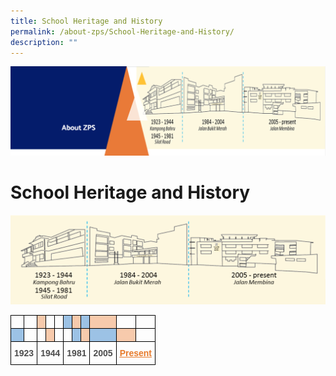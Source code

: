 ```yaml
---
title: School Heritage and History
permalink: /about-zps/School-Heritage-and-History/
description: ""
---
```

![](/images/AboutUs.png)

School Heritage and History
===========================

![](/images/ZPSImage.png)

<style type="text/css">
.tg  {border-collapse:collapse;border-spacing:0;}
.tg td{border-color:black;border-style:solid;border-width:1px;font-family:Arial, sans-serif;font-size:14px;
  overflow:hidden;padding:10px 5px;word-break:normal;}
.tg th{border-color:black;border-style:solid;border-width:1px;font-family:Arial, sans-serif;font-size:14px;
  font-weight:normal;overflow:hidden;padding:10px 5px;word-break:normal;}
.tg .tg-gpqx{color:#4C4C4C;font-weight:bold;text-align:left;vertical-align:top}
.tg .tg-ybr3{background-color:#F7CAAC;color:#4C4C4C;font-weight:bold;text-align:left;vertical-align:top}
.tg .tg-9jx3{background-color:#9CC2E5;color:#4C4C4C;font-weight:bold;text-align:left;vertical-align:top}
.tg .tg-0lax{text-align:left;vertical-align:top}
</style>
<table class="tg">
<thead>
  <tr>
    <th class="tg-gpqx"> </th>
    <th class="tg-gpqx"> </th>
    <th class="tg-ybr3"> </th>
    <th class="tg-gpqx"> </th>
    <th class="tg-gpqx"> </th>
    <th class="tg-9jx3"> </th>
    <th class="tg-ybr3"> </th>
    <th class="tg-9jx3"> </th>
    <th class="tg-ybr3" colspan="2">  </th>
    <th class="tg-gpqx"> </th>
    <th class="tg-0lax"></th>
  </tr>
</thead>
<tbody>
  <tr>
    <td class="tg-9jx3"> </td>
    <td class="tg-gpqx"> </td>
    <td class="tg-gpqx"> </td>
    <td class="tg-ybr3"> </td>
    <td class="tg-gpqx"> </td>
    <td class="tg-gpqx"> </td>
    <td class="tg-9jx3"> </td>
    <td class="tg-ybr3"> </td>
    <td class="tg-9jx3"> </td>
    <td class="tg-ybr3" colspan="2">  </td>
    <td class="tg-gpqx"> </td>
  </tr>
  <tr>
    <td class="tg-gpqx" colspan="2">1923                       </td>
    <td class="tg-gpqx" colspan="3">1944</td>
    <td class="tg-gpqx" colspan="3">1981</td>
    <td class="tg-gpqx" colspan="2">2005</td>
    <td class="tg-gpqx" colspan="2"> <a href="https://zhangdepri-moe-edu-sg-admin.cwp.sg/about-zps/school-heritage-and-history/2013-2020"><span style="text-decoration:underline;color:#E77A2A">Present</span></a></td>
  </tr>
</tbody>
</table>